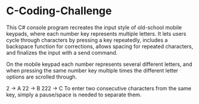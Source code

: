 # C-Coding-Challenge

This C# console program recreates the input style of old-school mobile keypads, where each number key represents multiple letters. It lets users cycle through characters by pressing a key repeatedly, includes a backspace function for corrections, allows spacing for repeated characters, and finalizes the input with a send command.

On the mobile keypad each number represents several different letters, and when pressing the same number key multiple times the different letter options are scrolled through.

2 → A 22 → B 222 → C
To enter two consecutive characters from the same key, simply a pause/space is needed to separate them.
